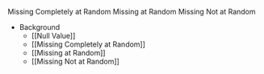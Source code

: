 Missing Completely at Random
Missing at Random
Missing Not at Random

* Background
	* [[Null Value]]
	* [[Missing Completely at Random]]
	* [[Missing at Random]]
	* [[Missing Not at Random]]
